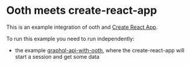 # Ooth meets create-react-app

This is an example integration of ooth and [Create React App](https://github.com/facebookincubator/create-react-app).

To run this example you need to run independently:

* the example [graphql-api-with-ooth](../graphql-api-with-ooth), where the create-react-app will start a session and get some data